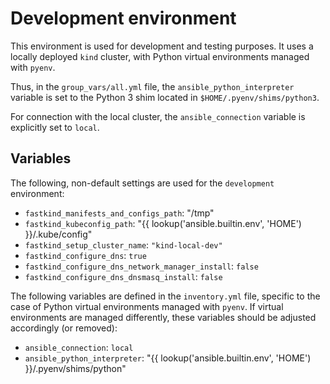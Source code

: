 # Development environment

This environment is used for development and testing purposes.
It uses a locally deployed `kind` cluster, with Python virtual environments managed with `pyenv`.

Thus, in the `group_vars/all.yml` file, the `ansible_python_interpreter` variable is set to the Python 3 shim located in `$HOME/.pyenv/shims/python3`.

For connection with the local cluster, the `ansible_connection` variable is explicitly set to `local`.

## Variables

The following, non-default settings are used for the `development` environment:

* `fastkind_manifests_and_configs_path`: "/tmp"
* `fastkind_kubeconfig_path`: "{{ lookup('ansible.builtin.env', 'HOME') }}/.kube/config"
* `fastkind_setup_cluster_name`: `"kind-local-dev"`
* `fastkind_configure_dns`: `true`
* `fastkind_configure_dns_network_manager_install`: `false`
* `fastkind_configure_dns_dnsmasq_install`: `false`

The following variables are defined in the `inventory.yml` file, specific to the case of Python virtual environments managed with `pyenv`.
If virtual environments are managed differently, these variables should be adjusted accordingly (or removed):

* `ansible_connection`: `local`
* `ansible_python_interpreter`: "{{ lookup('ansible.builtin.env', 'HOME') }}/.pyenv/shims/python"
